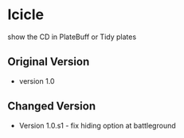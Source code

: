 # Icicle
show the CD in PlateBuff or Tidy plates

## Original Version
- version 1.0

## Changed Version
- Version 1.0.s1 - fix hiding option at battleground
